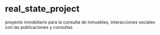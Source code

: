 # real_state_project
proyecto inmobiliario para la consulta de inmuebles, interacciones sociales con las publicaciones y consultas
